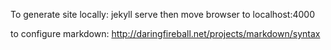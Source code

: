 To generate site locally: 
	jekyll serve
then move browser to 
	localhost:4000

to configure markdown: http://daringfireball.net/projects/markdown/syntax
